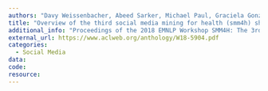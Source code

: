 ```yaml
---
authors: "Davy Weissenbacher, Abeed Sarker, Michael Paul, Graciela Gonzalez"
title: "Overview of the third social media mining for health (smm4h) shared tasks at emnlp 2018"
additional_info: "Proceedings of the 2018 EMNLP Workshop SMM4H: The 3rd Social Media Mining for Health Applications Workshop & Shared Task"
external_url: https://www.aclweb.org/anthology/W18-5904.pdf
categories:
  - Social Media 
data:
code:
resource:
---
```

